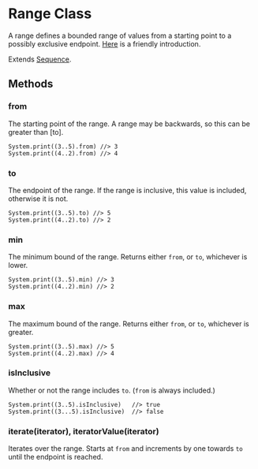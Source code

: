 # Range Class

A range defines a bounded range of values from a starting point to a possibly
exclusive endpoint. [Here](../../values.html#ranges) is a friendly introduction.

Extends [Sequence](sequence.html).

## Methods

### **from**

The starting point of the range. A range may be backwards, so this can be
greater than [to].

```wren
System.print((3..5).from) //> 3
System.print((4..2).from) //> 4
```

### **to**

The endpoint of the range. If the range is inclusive, this value is included,
otherwise it is not.

```wren
System.print((3..5).to) //> 5
System.print((4..2).to) //> 2
```

### **min**

The minimum bound of the range. Returns either `from`, or `to`, whichever is
lower.

```wren
System.print((3..5).min) //> 3
System.print((4..2).min) //> 2
```

### **max**

The maximum bound of the range. Returns either `from`, or `to`, whichever is
greater.

```wren
System.print((3..5).max) //> 5
System.print((4..2).max) //> 4
```

### **isInclusive**

Whether or not the range includes `to`. (`from` is always included.)

```wren
System.print((3..5).isInclusive)   //> true
System.print((3...5).isInclusive)  //> false
```

### **iterate**(iterator), **iteratorValue**(iterator)

Iterates over the range. Starts at `from` and increments by one towards `to`
until the endpoint is reached.

